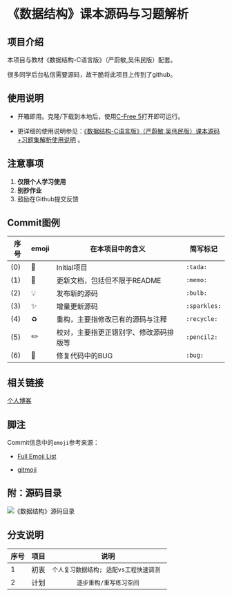 # 《数据结构》课本源码与习题解析


## 项目介绍

本项目与教材《数据结构-C语言版》（严蔚敏,吴伟民版）配套。

很多同学后台私信需要源码，故干脆将此项目上传到了github。


## 使用说明

*   开箱即用。克隆/下载到本地后，使用[C-Free 5](http://www.programarts.com/cfree_ch/)打开即可运行。

*   更详细的使用说明参见：[《数据结构-C语言版》（严蔚敏,吴伟民版）课本源码+习题集解析使用说明](https://www.cnblogs.com/kangjianwei101/p/5221816.html) 。


## 注意事项

1. **仅限个人学习使用**
2. **别抄作业**
3. 鼓励在Github提交反馈

## Commit图例

| 序号 |   emoji    |           在本项目中的含义           |   简写标记    |
| ---- | ---------- | ---------------------------------- | ------------ |
| (0) | :tada:     | Initial项目                          | `:tada:`     |
| (1) | :memo:     | 更新文档，包括但不限于README         | `:memo:`     |
| (2) | :bulb:     | 发布新的源码                        | `:bulb:`     |
| (3) | :sparkles: | 增量更新源码                        | `:sparkles:` |
| (4) | :recycle:  | 重构，主要指修改已有的源码与注释      | `:recycle:`  |
| (5) | :pencil2:  | 校对，主要指更正错别字、修改源码排版等 | `:pencil2:`  |
| (6) | :bug:      | 修复代码中的BUG                     | `:bug:`      |


## 相关链接

[个人博客](http://www.cnblogs.com/kangjianwei101) 


## 脚注
    
Commit信息中的`emoji`参考来源：
    
* [Full Emoji List](https://unicode.org/emoji/charts/full-emoji-list.html)   
   
* [gitmoji](https://gitmoji.carloscuesta.me/) 


## 附：源码目录

![《数据结构》源码目录](目录.png) 

## 分支说明
| 序号 | 项目 |  说明 |
| ---- |  :---: | :---: |
| 1 |  初衷  |  `个人复习数据结构; 适配vs工程快速调测 `   |
| 2 |  计划  |  `逐步重构/重写练习空间`    |
